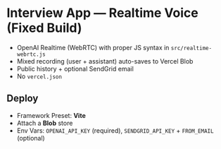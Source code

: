 # Interview App — Realtime Voice (Fixed Build)
- OpenAI Realtime (WebRTC) with proper JS syntax in `src/realtime-webrtc.js`
- Mixed recording (user + assistant) auto-saves to Vercel Blob
- Public history + optional SendGrid email
- No `vercel.json`

## Deploy
- Framework Preset: **Vite**
- Attach a **Blob** store
- Env Vars: `OPENAI_API_KEY` (required), `SENDGRID_API_KEY` + `FROM_EMAIL` (optional)
